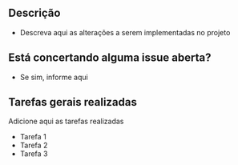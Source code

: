 ## Descrição
- Descreva aqui as alterações a serem implementadas no projeto

## Está concertando alguma issue aberta?
- Se sim, informe aqui

## Tarefas gerais realizadas
Adicione aqui as tarefas realizadas
- Tarefa 1
- Tarefa 2
- Tarefa 3
